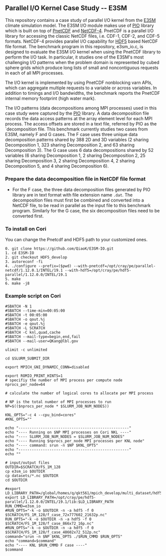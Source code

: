 ## Parallel I/O Kernel Case Study -- E3SM

This repository contains a case study of parallel I/O kernel from the
[E3SM](https://github.com/E3SM-Project/E3SM) climate simulation model. The
E3SM I/O module makes use of [PIO](https://github.com/NCAR/ParallelIO)
library which is built on top of
[PnetCDF](https://github.com/Parallel-NetCDF/PnetCDF) and
[NetCDF-4](http://www.unidata.ucar.edu/software/netcdf). PnetCDF is a
parallel I/O library for accessing the classic NetCDF files, i.e. CDF-1,
CDF-2, and CDF-5 formats. NetCDF-4 provides parallel I/O capability for
[HDF5](https://www.hdfgroup.org/solutions/hdf5) based NetCDF file format.
The benchmark program in this repository, e3sm_io.c, is designed to evaluate
the E3SM I/O kernel when using the PnetCDF library to perform the I/O task.
In particular, it studies one of the E3SM's most challenging I/O patterns
when the problem domain is represented by cubed sphere grids which produce
long lists of small and noncontiguous requests in each of all MPI processes.

The I/O kernel is implemented by using PnetCDF nonblocking varn APIs, which
can aggregate multiple requests to a variable or across variables. In addition
to timings and I/O bandwidths, the benchmark reports the PnetCDF internal
memory footprint (high water mark).

The I/O patterns (data decompositions among MPI processes) used in this case
study were captured by the [PIO](https://github.com/NCAR/ParallelIO) library.
A data decomposition file records the data access patterns at the array element
level for each MPI process. The access offsets are stored in a text file,
referred by PIO as the `decomposition file. This benchmark currently studies
two cases from E3SM, namely F and G cases. The F case uses three unique data
decomposition patterns shared by 388 2D and 3D variables (2 sharing
Decomposition 1, 323 sharing Decomposition 2, and 63 sharing Decomposition 3).
The G case uses 6 data decompositions shared by 52 variables (6 sharing
Decomposition 1, 2 sharing Decomposition 2, 25 sharing Decomposition 3, 2
sharing Decomposition 4, 2 sharing Decomposition 5, and 4 sharing Decomposition
6).

### Prepare the data decomposition file in NetCDF file format
* For the F case, the three data decomposition files generated by PIO library
  are in text format with file extension name `.dat`. The decomposition files
  must first be combined and converted into a NetCDF file, to be read in
  parallel as the input file to this benchmark program. Similarly for the G
  case, the six decomposition files need to be converted first.

### To install on Cori
You can change the Pnetcdf and HDF5 path to your customized ones.
```
0. git clone https://github.com/QiaoK/E3SM-IO.git
1. cd E3SM-IO
2. git checkout HDF5_develop
3. autoreconf -fi
4. ./configure --prefix=($pwd) --with-pnetcdf=/opt/cray/pe/parallel-netcdf/1.12.0.1/INTEL/19.1 --with-hdf5=/opt/cray/pe/hdf5-parallel/1.12.0.0/INTEL/19.1
5. make
6. make -j8
```
### Example script on Cori
```
#SBATCH -N 1
#SBATCH --time-min=00:05:00
#SBATCH -t 00:05:00
#SBATCH -o qout.%j
#SBATCH -e qout.%j
#SBATCH -L SCRATCH
#SBATCH -C knl,quad,cache
#SBATCH --mail-type=begin,end,fail
#SBATCH --mail-user=QKang@lbl.gov

ulimit -c unlimited

cd $SLURM_SUBMIT_DIR

export MPICH_GNI_DYNAMIC_CONN=disabled

export ROMIO_PRINT_HINTS=1
# specifiy the number of MPI process per compute node
nprocs_per_node=64

# calculate the number of logical cores to allocate per MPI process

# NP is the total number of MPI processes to run
NP=$(($nprocs_per_node * $SLURM_JOB_NUM_NODES))

KNL_OPTS="-c 4 --cpu_bind=cores"
#KNL_OPTS=""

echo "--------------------------------------------------"
echo "---- Running on $NP MPI processes on Cori NKL ----"
echo "---- SLURM_JOB_NUM_NODES = $SLURM_JOB_NUM_NODES"
echo "---- Running $nprocs_per_node MPI processes per KNL node"
echo "---- command: srun -n $NP $KNL_OPTS"
echo "--------------------------------------------------"
echo ""

# input/output files
OUTDIR=$SCRATCH/FS_1M_128
cp e3sm_io $OUTDIR
cp datasets/*.nc $OUTDIR
cd $OUTDIR

#export LD_LIBRARY_PATH=/global/homes/q/qkt561/mpich_develop/multi_dataset/hdf5/install/lib:$LD_LIBRARY_PATH
export LD_LIBRARY_PATH=/opt/cray/pe/hdf5-parallel/1.12.0.0/INTEL/19.1/lib:$LD_LIBRARY_PATH
RUN_CMMD=e3sm_io
#RUN_OPTS="-k -o $OUTDIR -n -a hdf5 -f 0 $SCRATCH/FS_1M_128/f_case_72x777602_21632p.nc"
RUN_OPTS="-k -o $OUTDIR -n -a hdf5 -f 0 $SCRATCH/FS_1M_128/f_case_866x72_16p.nc"
#RUN_OPTS="-k -o $OUTDIR -n -a hdf5 -f 0 $SCRATCH/FS_1M_128/f_case_48602x72_512p.nc"
command="srun -n $NP $KNL_OPTS ./$RUN_CMMD $RUN_OPTS"
echo "command=$command"
echo "---- KNL $RUN_CMMD F case ----"
$command
```
